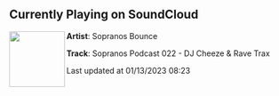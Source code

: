 ## Currently Playing on SoundCloud

[<img align="left" width="100" src="https://i1.sndcdn.com/artworks-n7VYK8XJTHH88Bbd-wsbrgw-t500x500.jpg">](https://soundcloud.com/sopranosbounce/sopranos-podcast-022-dj-cheeze-rave-trax)

**Artist**: Sopranos Bounce 

**Track**: Sopranos Podcast 022 - DJ Cheeze & Rave Trax

Last updated at 01/13/2023 08:23
